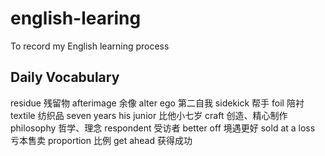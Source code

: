 # english-learing
To record my English learning process

## Daily Vocabulary
residue 残留物
afterimage 余像
alter ego 第二自我
sidekick 帮手
foil 陪衬
textile 纺织品
seven years his junior 比他小七岁
craft 创造、精心制作
philosophy 哲学、理念
respondent 受访者
better off 境遇更好
sold at a loss 亏本售卖
proportion 比例
get ahead 获得成功
